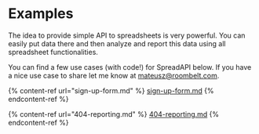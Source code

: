 # Examples

The idea to provide simple API to spreadsheets is very powerful. You can easily put data there and then analyze and report this data using all spreadsheet functionalities.

You can find a few use cases (with code!) for SpreadAPI below. If you have a nice use case to share let me know at [mateusz@roombelt.com](mailto:mateusz@roombelt.com).

{% content-ref url="sign-up-form.md" %}
[sign-up-form.md](sign-up-form.md)
{% endcontent-ref %}

{% content-ref url="404-reporting.md" %}
[404-reporting.md](404-reporting.md)
{% endcontent-ref %}

